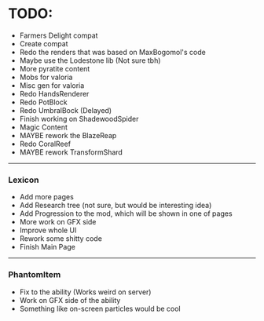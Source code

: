# TODO:
- Farmers Delight compat
- Create compat
- Redo the renders that was based on MaxBogomol's code
- Maybe use the Lodestone lib (Not sure tbh)
- More pyratite content
- Mobs for valoria
- Misc gen for valoria
- Redo HandsRenderer
- Redo PotBlock
- Redo UmbralBock (Delayed)
- Finish working on ShadewoodSpider
- Magic Content
- MAYBE rework the BlazeReap
- Redo CoralReef
- MAYBE rework TransformShard
---
### Lexicon
- Add more pages
- Add Research tree (not sure, but would be interesting idea)
- Add Progression to the mod, which will be shown in one of pages
- More work on GFX side
- Improve whole UI
- Rework some shitty code
- Finish Main Page
---
### PhantomItem
- Fix to the ability (Works weird on server)
- Work on GFX side of the ability
- Something like on-screen particles would be cool

